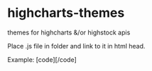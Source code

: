 highcharts-themes
=================

themes for highcharts &amp;/or highstock apis

Place .js file in folder and link to it in html head.


Example:
[code]<script type='text/javascript' src='js/themes/dark-cyan-1.3.9.js'></script>[/code]
